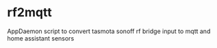 # rf2mqtt
AppDaemon script to convert tasmota sonoff rf bridge input to mqtt and home assistant sensors
